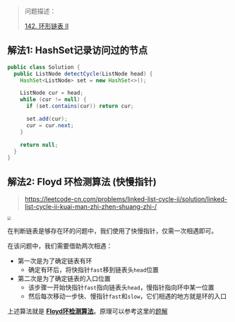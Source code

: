 > 问题描述：
>
> [142. 环形链表 II](https://leetcode-cn.com/problems/linked-list-cycle-ii/)



## 解法1: HashSet记录访问过的节点

```java
public class Solution {
  public ListNode detectCycle(ListNode head) {
    HashSet<ListNode> set = new HashSet<>();

    ListNode cur = head;
    while (cur != null) {
      if (set.contains(cur)) return cur;

      set.add(cur);
      cur = cur.next;
    }

    return null;
  }
}
```

## 解法2: Floyd 环检测算法 (快慢指针)

> https://leetcode-cn.com/problems/linked-list-cycle-ii/solution/linked-list-cycle-ii-kuai-man-zhi-zhen-shuang-zhi-/

<img src="https://pic.leetcode-cn.com/a4788076d4f3ad247c2023f92bb1585d05c5132ece7ed1205e2e171e25648adc-Picture1.png" style="zoom:48%;" />

在判断链表是够存在环的问题中，我们使用了快慢指针，仅需一次相遇即可。

在该问题中，我们需要借助两次相遇：

- 第一次是为了确定链表有环
  - 确定有环后，将快指针`fast`移到链表头`head`位置
- 第二次是为了确定链表的入口位置
  - 该步骤一开始快指针`fast`指向链表头`head`，慢指针指向环中某一位置
  - 然后每次移动一步快、慢指针`fast`和`slow`，它们相遇的地方就是环的入口

上述算法就是 **[Floyd环检测算法](https://en.wikipedia.org/wiki/Cycle_detection)**。原理可以参考这里的[题解](https://labuladong.gitee.io/algo/di-ling-zh-bfe1b/shuang-zhi-0f7cc/#%E5%88%A4%E6%96%AD%E9%93%BE%E8%A1%A8%E6%98%AF%E5%90%A6%E5%8C%85%E5%90%AB%E7%8E%AF)